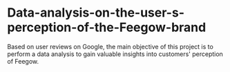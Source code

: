 # Data-analysis-on-the-user-s-perception-of-the-Feegow-brand
Based on user reviews on Google, the main objective of this project is to perform a data analysis to gain valuable insights into customers' perception of Feegow.

